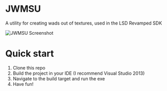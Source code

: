 # JWMSU
A utility for creating wads out of textures, used in the LSD Revamped SDK

![JWMSU Screenshot](http://i.imgur.com/L8RcrsK.png)

# Quick start
1. Clone this repo
2. Build the project in your IDE (I recommend Visual Studio 2013)
3. Navigate to the build target and run the exe
4. Have fun!
